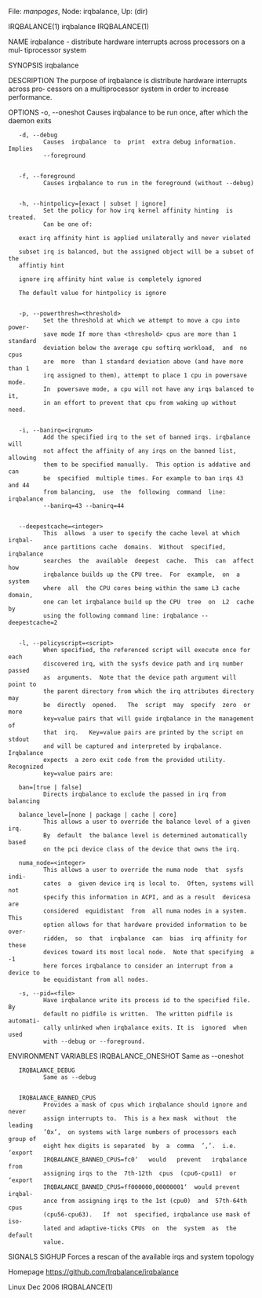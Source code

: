 File: *manpages*,  Node: irqbalance,  Up: (dir)

IRQBALANCE(1)                     irqbalance                     IRQBALANCE(1)



NAME
       irqbalance - distribute hardware interrupts across processors on a mul‐
       tiprocessor system

SYNOPSIS
       irqbalance


DESCRIPTION
       The purpose of irqbalance is distribute hardware interrupts across pro‐
       cessors on a multiprocessor system in order to increase performance.


OPTIONS
       -o, --oneshot
              Causes irqbalance to be run once, after which the daemon exits


       -d, --debug
              Causes  irqbalance  to  print  extra debug information.  Implies
              --foreground


       -f, --foreground
              Causes irqbalance to run in the foreground (without --debug)


       -h, --hintpolicy=[exact | subset | ignore]
              Set the policy for how irq kernel affinity hinting  is  treated.
              Can be one of:

       exact irq affinity hint is applied unilaterally and never violated

       subset irq is balanced, but the assigned object will be a subset of the
       affintiy hint

       ignore irq affinity hint value is completely ignored

       The default value for hintpolicy is ignore


       -p, --powerthresh=<threshold>
              Set the threshold at which we attempt to move a cpu into  power‐
              save mode If more than <threshold> cpus are more than 1 standard
              deviation below the average cpu softirq workload,  and  no  cpus
              are  more  than 1 standard deviation above (and have more than 1
              irq assigned to them), attempt to place 1 cpu in powersave mode.
              In  powersave mode, a cpu will not have any irqs balanced to it,
              in an effort to prevent that cpu from waking up without need.


       -i, --banirq=<irqnum>
              Add the specified irq to the set of banned irqs. irqbalance will
              not affect the affinity of any irqs on the banned list, allowing
              them to be specified manually.  This option is addative and  can
              be  specified  multiple times. For example to ban irqs 43 and 44
              from balancing,  use  the  following  command  line:  irqbalance
              --banirq=43 --banirq=44


       --deepestcache=<integer>
              This  allows  a user to specify the cache level at which irqbal‐
              ance partitions cache  domains.  Without  specified,  irqbalance
              searches  the  available  deepest  cache.  This  can  affect how
              irqbalance builds up the CPU tree.  For  example,  on  a  system
              where  all  the CPU cores being within the same L3 cache domain,
              one can let irqbalance build up the CPU  tree  on  L2  cache  by
              using the following command line: irqbalance --deepestcache=2


       -l, --policyscript=<script>
              When specified, the referenced script will execute once for each
              discovered irq, with the sysfs device path and irq number passed
              as  arguments.  Note that the device path argument will point to
              the parent directory from which the irq attributes directory may
              be  directly  opened.   The  script  may  specify  zero  or more
              key=value pairs that will guide irqbalance in the management  of
              that  irq.   Key=value pairs are printed by the script on stdout
              and will be captured and interpreted by irqbalance.   Irqbalance
              expects  a zero exit code from the provided utility.  Recognized
              key=value pairs are:

       ban=[true | false]
              Directs irqbalance to exclude the passed in irq from balancing

       balance_level=[none | package | cache | core]
              This allows a user to override the balance level of a given irq.
              By  default  the balance level is determined automatically based
              on the pci device class of the device that owns the irq.

       numa_node=<integer>
              This allows a user to override the numa node  that  sysfs  indi‐
              cates  a  given device irq is local to.  Often, systems will not
              specify this information in ACPI, and as a result  devicesa  are
              considered  equidistant  from  all numa nodes in a system.  This
              option allows for that hardware provided information to be over‐
              ridden,  so  that  irqbalance  can  bias  irq affinity for these
              devices toward its most local node.  Note that specifying  a  -1
              here forces irqbalance to consider an interrupt from a device to
              be equidistant from all nodes.

       -s, --pid=<file>
              Have irqbalance write its process id to the specified file.   By
              default no pidfile is written.  The written pidfile is automati‐
              cally unlinked when irqbalance exits. It is  ignored  when  used
              with --debug or --foreground.


ENVIRONMENT VARIABLES
       IRQBALANCE_ONESHOT
              Same as --oneshot


       IRQBALANCE_DEBUG
              Same as --debug


       IRQBALANCE_BANNED_CPUS
              Provides a mask of cpus which irqbalance should ignore and never
              assign interrupts to.  This is a hex mask  without  the  leading
              ’0x’,  on systems with large numbers of processors each group of
              eight hex digits is separated  by  a  comma  ’,’.  i.e.  ‘export
              IRQBALANCE_BANNED_CPUS=fc0‘   would   prevent   irqbalance  from
              assigning irqs to the  7th-12th  cpus  (cpu6-cpu11)  or  ‘export
              IRQBALANCE_BANNED_CPUS=ff000000,00000001‘  would prevent irqbal‐
              ance from assigning irqs to the 1st (cpu0)  and  57th-64th  cpus
              (cpu56-cpu63).   If  not  specified, irqbalance use mask of iso‐
              lated and adaptive-ticks CPUs  on  the  system  as  the  default
              value.


SIGNALS
       SIGHUP Forces a rescan of the available irqs and system topology


Homepage
       https://github.com/Irqbalance/irqbalance





Linux                              Dec 2006                      IRQBALANCE(1)
